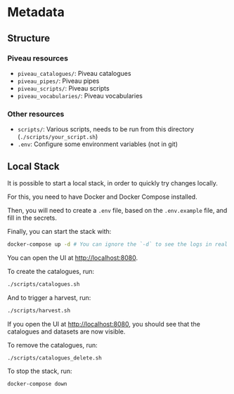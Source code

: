 # Metadata

## Structure

### Piveau resources

- `piveau_catalogues/`: Piveau catalogues
- `piveau_pipes/`: Piveau pipes
- `piveau_scripts/`: Piveau scripts
- `piveau_vocabularies/`: Piveau vocabularies

### Other resources

- `scripts/`: Various scripts, needs to be run from this directory (`./scripts/your_script.sh`)
- `.env`: Configure some environment variables (not in git)

## Local Stack

It is possible to start a local stack, in order to quickly try changes locally.

For this, you need to have Docker and Docker Compose installed.

Then, you will need to create a `.env` file, based on the `.env.example` file, and fill in the secrets.

Finally, you can start the stack with:

```sh
docker-compose up -d # You can ignore the `-d` to see the logs in real time
```

You can open the UI at [http://localhost:8080](http://localhost:8080).

To create the catalogues, run:

```sh
./scripts/catalogues.sh
```

And to trigger a harvest, run:

```sh
./scripts/harvest.sh
```

If you open the UI at [http://localhost:8080](http://localhost:8080), you should see that the catalogues and datasets are now visible.

To remove the catalogues, run:

```sh
./scripts/catalogues_delete.sh
```

To stop the stack, run:

```sh
docker-compose down
```
